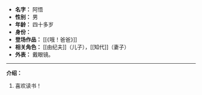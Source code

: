 
- **名字：** 阿悟
- **性别：** 男
- **年龄：** 四十多岁
- **身份：** 
- **登场作品：** [[《哦！爸爸》]]
- **相关角色：** [[由纪夫]]（儿子），[[知代]]（妻子）
- **外表：** 戴眼镜。

---

**介绍：** 

1. 喜欢读书！
